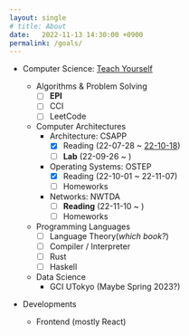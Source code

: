 ```yaml
---
layout: single
# title: About
date:   2022-11-13 14:30:00 +0900
permalink: /goals/
---
```



* Computer Science: [Teach Yourself](https://teachyourselfcs.com/)
    * Algorithms & Problem Solving
        - [ ] **EPI**
        - [ ] CCI
        - [ ] LeetCode
    * Computer Architectures
        * Architecture: CSAPP
            - [x] Reading (22-07-28 ~ [22-10-18](https://4000-paulsohn-paulsohngithub-071mzg6jsfc.ws-us74.gitpod.io/arch/2022/10/18/CSAPP-finished-reading.html))
            - [ ] **Lab** (22-09-26 ~ )
        * Operating Systems: OSTEP
            - [x] Reading (22-10-01 ~ 22-11-07)
            - [ ] Homeworks
        * Networks: NWTDA
            - [ ] **Reading** (22-11-10 ~ )
            - [ ] Homeworks
    * Programming Languages
        - [ ] Language Theory(*which book?*)
        - [ ] Compiler / Interpreter
        - [ ] Rust
        - [ ] Haskell
    * Data Science
        - GCI UTokyo (Maybe Spring 2023?)

* Developments
    * Frontend (mostly React)

